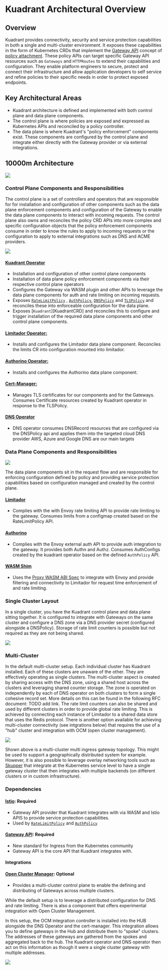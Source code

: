 # Kuadrant Architectural Overview


<!--- variables for repeated links --->
[AuthPolicy]: https://docs.kuadrant.io/kuadrant-operator/doc/auth/
[RateLimitPolicy]: https://docs.kuadrant.io/kuadrant-operator/doc/rate-limiting/
[TLSPolicy]: https://github.com/Kuadrant/multicluster-gateway-controller/blob/main/docs/reference/tlspolicy.md
[DNSPolicy]: https://github.com/Kuadrant/multicluster-gateway-controller/blob/main/docs/reference/dnspolicy.md


## Overview

Kuadrant provides connectivity, security and service protection capabilities in both a single and multi-cluster environment. It exposes these capabilities in the form of Kubernetes CRDs that implement the [Gateway API](https://gateway-api.sigs.k8s.io) concept of [policy attachment](https://gateway-api.sigs.k8s.io/reference/policy-attachment/). These policy APIs can target specific Gateway API resources such as `Gateways` and `HTTPRoutes` to extend their capabilities and configuration. They enable platform engineers to secure, protect and connect their infrastructure and allow application developers to self service and refine policies to their specific needs in order to protect exposed endpoints.  


## Key Architectural Areas

* Kuadrant architecture is defined and implemented with both control plane and data plane components.
* The control plane is where policies are exposed and expressed as Kubernetes APIs and reconciled by a policy controller. 
* The data plane is where Kuadrant's "policy enforcement" components exist. These components are configured by the  control plane and integrate either directly with the Gateway provider or via external integrations.

## 10000m Architecture

![](./images/highest-level.jpg)


### Control Plane Components and Responsibilities

The control plane is a set of controllers and operators that are responsible for for installation and configuration of other components such as the data plane enforcement components and configuration of the Gateway to enable the data plane components to interact with incoming requests. The control plane also owns and reconciles the policy CRD APIs into more complex and specific configuration objects that the policy enforcement components consume in order to know the rules to apply to incoming requests or the configuration to apply to external integrations such as DNS and ACME providers. 

![](./images/control-plane-overview.jpg)

#### [Kuadrant Operator](https://github.com/Kuadrant/Kuadrant-operator)
* Installation and configuration of other control plane components
* Installation of data plane policy enforcement components via their respective control plane operators
* Configures the Gateway via WASM plugin and other APIs to leverage the data plane components for auth and rate limiting on incoming requests.
* Exposes [`RateLimitPolicy`][RateLimitPolicy] , [`AuthPolicy`][AuthPolicy], [`DNSPolicy`][DNSPolicy] and [`TLSPolicy`][TLSPolicy] and reconciles these into enforceable configuration for the data plane.
* Exposes [`Kuadrant`][KuadrantCRD] and reconciles this to configure and trigger installation of the required data plane components and other control plane components.

#### [Limitador Operator:](https://github.com/Kuadrant/limitador-operator)
* Installs and configures the Limitador data plane component. Reconciles the limits CR into configuration mounted into limitador.

#### [Authorino Operator:](https://github.com/Kuadrant/authorino-operator)
* Installs and configures the Authorino data plane component.

#### [Cert-Manager:](https://cert-manager.io/)
* Manages TLS certificates for our components and for the Gateways. Consumes Certificate resources created by Kuadrant operator in response to the TLSPolicy.

#### [DNS Operator](https://github.com/Kuadrant/dns-operator)
* DNS operator consumes DNSRecord resources that are configured via the DNSPolicy api and applies them into the targeted cloud DNS provider
AWS, Azure and Google DNS are our main targets

### Data Plane Components and Responsibilities

![](./images/data-plane-overview.jpg)

The data plane components sit in the request flow and are responsible for enforcing configuration defined by policy and providing service protection capabilities based on configuration managed and created by the control plane.

#### [Limitador](https://github.com/Kuadrant/limitador)
* Complies with the with Envoy rate limiting API to provide rate limiting to the gateway. Consumes limits from a configmap created based on the RateLimitPolicy API.

#### [Authorino](https://github.com/Kuadrant/authorino)
* Complies with the Envoy external auth API to provide auth integration to the gateway. It provides both Authn and Authz. Consumes AuthConfigs created by the kuadrant operator based on the defined `AuthPolicy` API.

#### [WASM Shim](https://github.com/Kuadrant/wasm-shim)
* Uses the [Proxy WASM ABI Spec](https://github.com/proxy-wasm/spec) to integrate with Envoy and provide filtering and connectivity to Limitador for request time enforcement of and rate limiting.


### Single Cluster Layout 

In a single cluster, you have the Kuadrant control plane and data plane sitting together. It is configured to integrate with Gateways on the same cluster and configure a DNS zone via a DNS provider secret (configured alongside a DNSPolicy). Storage of rate limit counters is possible but not required as they are not being shared.

![](./images/single-cluster-layout.jpg)


### Multi-Cluster 

In the default multi-cluster setup. Each individual cluster has Kuadrant installed. Each of these clusters are unaware of the other. They are effectively operating as single clusters. The multi-cluster aspect is created by sharing access with the DNS zone, using a shared host across the clusters and leveraging shared counter storage. 
The zone is operated on independently by each of DNS operator on both clusters to form a single cohesive record set. More details on this can be found in the following RFC document: TODO add link.
The rate limit counters can also be shared and used by different clusters in order to provide global rate limiting. This is achieved by connecting each instance of Limitador to a shared data store that uses the Redis protocol. There is another option available for achieving multi-cluster connectivity (see intgrations below) that requires the use of a "hub" cluster and integration with OCM (open cluster management).

![](./images/multi-cluster-layout.jpg)


Shown above is a multi-cluster multi ingress gateway topology. This might be used to support a geographically distributed system for example. However, it is also possible to leverage overlay networking tools such as [Skupper](https://skupper.io) that integrate at the Kubernetes service level to have a single gateway cluster that then integrates with multiple backends (on different clusters or in custom infrastructure).

### Dependencies

#### [Istio](https://istio.io): **Required**
* Gateway API provider that Kuadrant integrates with via WASM and Istio APIS to provide service protection capabilities.
* Used by [`RateLimitPolicy`][RateLimitPolicy] and [`AuthPolicy`][AuthPolicy]
#### [Gateway API](https://github.com/kubernetes-sigs/gateway-api): **Required**
* New standard for Ingress from the Kubernetes community
* Gateway API is the core API that Kuadrant integrates with.

#### Integrations

#### [Open Cluster Manager](https://open-cluster-management.io/): **Optional**
* Provides a multi-cluster control plane to enable the defining and distributing of Gateways across multiple clusters.

While the default setup is to leverage a distributed configuration for DNS and rate limiting. There is also a component that offers experimental integration with Open Cluster Management. 

In this setup, the OCM integration controller is installed into the HUB alongside the DNS Operator and the cert-manager. This integration allows you to define gateways in the Hub and distribute them to "spoke" clusters. The addresses of these gateways are gathered from the spokes and aggregated back to the hub. The Kuadrant operator and DNS operator then act on this information as though it were a single cluster gateway with multiple addresses. 

![](./images/high-level-multi-cluster.png)